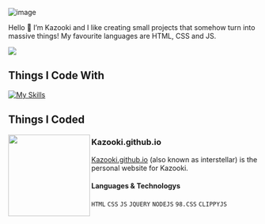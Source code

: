 ![image](https://user-images.githubusercontent.com/105769130/170855845-6fa2f0c9-7583-4024-bd98-7d2266504539.png)

Hello 👋 I’m Kazooki and I like creating small projects that somehow turn into massive things! My favourite languages are HTML, CSS and JS.

![](http://github-profile-summary-cards.vercel.app/api/cards/profile-details?username=KazookiTV&theme=dracula)

<!--START_SECTION:activity-->

## Things I Code With
[![My Skills](https://skillicons.dev/icons?i=vscode,html,css,js,jquery,nodejs,electron,sass,figma,powershell)](https://skillicons.dev)

## Things I Coded
<img align="left" src="https://u.cubeupload.com/Polygon/r2uk2L.png" width="165">

### Kazooki.github.io
[Kazooki.github.io](https://interstellar.eu.org) (also known as interstellar) is the personal website for Kazooki.
#### Languages & Technologys
`HTML` `CSS` `JS` `JQUERY` `NODEJS` `98.CSS` `CLIPPYJS`
